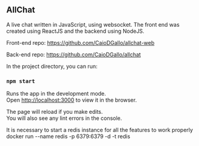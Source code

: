 ## AllChat

A live chat written in JavaScript, using websocket. The front end was created using ReactJS and the backend using NodeJS.


Front-end repo: https://github.com/CaioDGallo/allchat-web

Back-end repo: https://github.com/CaioDGallo/allchat

In the project directory, you can run:

### `npm start`

Runs the app in the development mode.<br />
Open [http://localhost:3000](http://localhost:3000) to view it in the browser.

The page will reload if you make edits.<br />
You will also see any lint errors in the console.

It is necessary to start a redis instance for all the features to work properly
docker run --name redis -p 6379:6379 -d -t redis